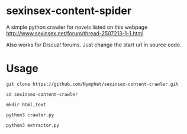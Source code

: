 # sexinsex-content-spider

A simple python crawler for novels listed on this webpage http://www.sexinsex.net/forum/thread-2507213-1-1.html

Also works for Discuz! forums. Just change the start url in source code.

# Usage

    git clone https://github.com/Nymphet/sexinsex-content-crawler.git
    
    cd sexinsex-content-crawler
    
    mkdir html,text
    
    python3 crawler.py
    
    python3 extractor.py
